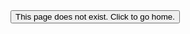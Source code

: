 <html>

<head>
    <link rel="shortcut icon" type="image/x-icon" href="favicon.ico">
    <link rel="stylesheet" href="styles.css">
</head>

<body>
    <button class="404" onclick="redirect('')">This page does not exist. Click to go home.</button>
    <script src="script.js"></script>
</body>

</html>
